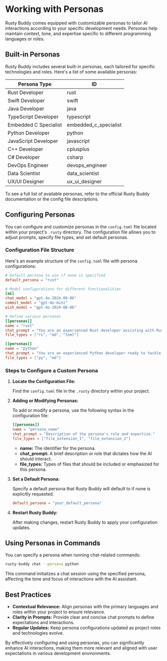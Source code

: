 # Working with Personas

Rusty Buddy comes equipped with customizable personas to tailor AI interactions according to your specific development needs. Personas help maintain context, tone, and expertise specific to different programming languages or roles.

## Built-in Personas

Rusty Buddy includes several built-in personas, each tailored for specific technologies and roles. Here's a list of some available personas:

| Persona Type                        | ID                            |
|-------------------------------------|-------------------------------|
| Rust Developer                      | rust                          |
| Swift Developer                     | swift                         |
| Java Developer                      | java                          |
| TypeScript Developer                | typescript                    |
| Embedded C Specialist               | embedded_c_specialist         |
| Python Developer                    | python                        |
| JavaScript Developer                | javascript                    |
| C++ Developer                       | cplusplus                     |
| C# Developer                        | csharp                        |
| DevOps Engineer                     | devops_engineer               |
| Data Scientist                      | data_scientist                |
| UX/UI Designer                      | ux_ui_designer                |

To see a full list of available personas, refer to the official Rusty Buddy documentation or the config file descriptions.

## Configuring Personas

You can configure and customize personas in the `config.toml` file located within your project's `.rusty` directory. The configuration file allows you to adjust prompts, specify file types, and set default personas.

### Configuration File Structure

Here's an example structure of the `config.toml` file with persona configurations:

```toml
# Default persona to use if none is specified
default_persona = "rust"

# Model configurations for different functionalities
[ai]
chat_model = "gpt-4o-2024-08-06"
commit_model = "gpt-4o-mini"
wish_model = "gpt-4o-2024-08-06"

# Define various personas
[[personas]]
name = "rust"
chat_prompt = "You are an experienced Rust developer assisting with Rust programming queries."
file_types = ["rs", "md", "toml"]

[[personas]]
name = "python"
chat_prompt = "You are an experienced Python developer ready to tackle Python-related problems."
file_types = ["py", "md"]
```

### Steps to Configure a Custom Persona

1. **Locate the Configuration File:**

   Find the `config.toml` file in the `.rusty` directory within your project.

2. **Adding or Modifying Personas:**

   To add or modify a persona, use the following syntax in the configuration file:

   ```toml
   [[personas]]
   name = "persona_name"
   chat_prompt = "Description of the persona's role and expertise."
   file_types = ["file_extension_1", "file_extension_2"]
   ```

   - **name:** The identifier for the persona.
   - **chat_prompt:** A brief description or role that dictates how the AI should interact.
   - **file_types:** Types of files that should be included or emphasized for this persona.

3. **Set a Default Persona:**

   Specify a default persona that Rusty Buddy will default to if none is explicitly requested.

   ```toml
   default_persona = "your_default_persona"
   ```

4. **Restart Rusty Buddy:**

   After making changes, restart Rusty Buddy to apply your configuration updates.

## Using Personas in Commands

You can specify a persona when running chat-related commands:

```bash
rusty-buddy chat --persona python
```

This command initializes a chat session using the specified persona, affecting the tone and focus of interactions with the AI assistant.

## Best Practices

- **Contextual Relevance:** Align personas with the primary languages and roles within your project to ensure relevance.
- **Clarity in Prompts:** Provide clear and concise chat prompts to define expectations and interactions.
- **Regular Updates:** Keep persona configurations updated as project roles and technologies evolve.

By effectively configuring and using personas, you can significantly enhance AI interactions, making them more relevant and aligned with user expectations in various development environments.